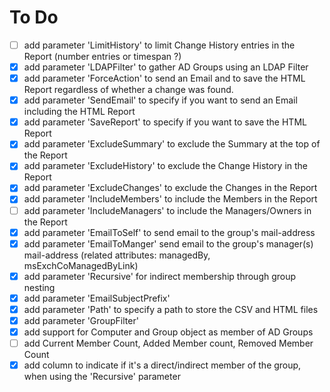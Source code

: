 # To Do

- [ ] add parameter 'LimitHistory' to limit Change History entries in the Report (number entries or timespan ?)
- [x] add parameter 'LDAPFilter' to gather AD Groups using an LDAP Filter
- [x] add parameter 'ForceAction' to send an Email and to save the HTML Report regardless of whether a change was found.
- [x] add parameter 'SendEmail' to specify if you want to send an Email including the HTML Report
- [x] add parameter 'SaveReport' to specify if you want to save the HTML Report
- [x] add parameter 'ExcludeSummary' to exclude the Summary at the top of the Report
- [x] add parameter 'ExcludeHistory' to exclude the Change History in the Report
- [x] add parameter 'ExcludeChanges' to exclude the Changes in the Report
- [x] add parameter 'IncludeMembers' to include the Members in the Report
- [ ] add parameter 'IncludeManagers' to include the Managers/Owners in the Report
- [x] add parameter 'EmailToSelf' to send email to the group's mail-address
- [x] add parameter 'EmailToManger' send email to the group's manager(s) mail-address (related attributes: managedBy, msExchCoManagedByLink)
- [x] add parameter 'Recursive' for indirect membership through group nesting
- [x] add parameter 'EmailSubjectPrefix'
- [x] add parameter 'Path' to specify a path to store the CSV and HTML files
- [x] add parameter 'GroupFilter'
- [x] add support for Computer and Group object as member of AD Groups
- [ ] add Current Member Count, Added Member count, Removed Member Count
- [x] add column to indicate if it's a direct/indirect member of the group, when using the 'Recursive' parameter
